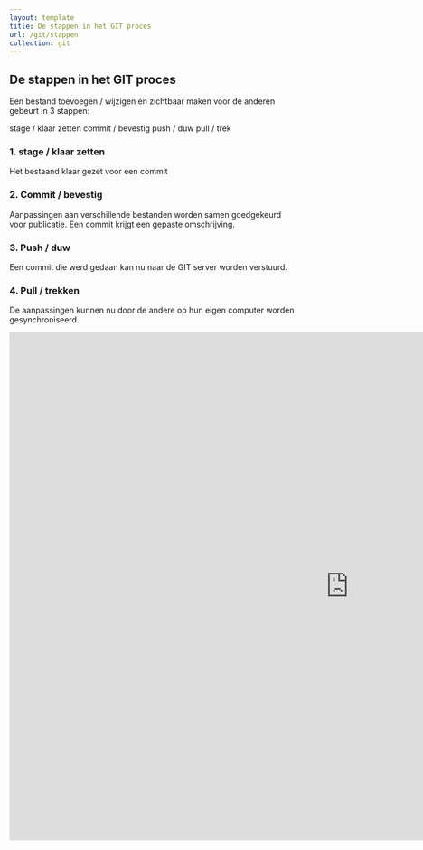 ```yaml
---
layout: template
title: De stappen in het GIT proces
url: /git/stappen
collection: git
---
```


## De stappen in het GIT proces

Een bestand toevoegen / wijzigen en zichtbaar maken voor de anderen gebeurt in 3 stappen:

stage / klaar zetten
commit / bevestig
push / duw
pull / trek

### 1. stage / klaar zetten
Het bestaand klaar gezet voor een commit

### 2. Commit / bevestig
Aanpassingen aan verschillende bestanden worden samen goedgekeurd voor publicatie. Een commit krijgt een gepaste omschrijving.

### 3. Push / duw
Een commit die werd gedaan kan nu naar de GIT server worden verstuurd.

### 4. Pull / trekken
De aanpassingen kunnen nu door de andere op hun eigen computer worden gesynchroniseerd.

<iframe loading="lazy" title="GIT &quot;stage&quot;, &quot;commit&quot;, &quot;push&quot;" width="1200" height="900" src="https://www.youtube.com/embed/gkefaguO19w?feature=oembed" frameborder="0" allow="accelerometer; autoplay; clipboard-write; encrypted-media; gyroscope; picture-in-picture" allowfullscreen=""></iframe>